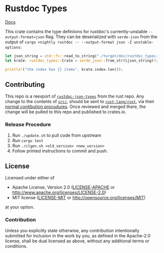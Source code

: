 # Rustdoc Types

[Docs](https://docs.rs/rustdoc-types/latest/rustdoc_types/)

This crate contains the type definiions for rustdoc's currently-unstable
`--output-format=json` flag. They can be deserialized with `serde-json` from
the output of `cargo +nightly rustdoc -- --output-format json -Z unstable-options`:

```rust
let json_string = std::fs::read_to_string("./target/doc/rustdoc_types.json")?;
let krate: rustdoc_types::Crate = serde_json::from_str(&json_string)?;

println!("the index has {} items", krate.index.len());
```

## Contributing

This repo is a reexport of
[`rustdoc-json-types`](https://github.com/rust-lang/rust/blob/master/src/rustdoc-json-types/lib.rs)
from the rust repo. Any change to the contents of [`src/`](src/), should be sent
to [`rust-lang/rust`](https://github.com/rust-lang/rust/), via their [normal
contibution
procudures](https://rustc-dev-guide.rust-lang.org/contributing.html). Once
reviewed and merged there, the change will be pulled to this repo and published
to crates.io.

### Release Procedure

1. Run `./update.sh` to pull code from upstream
2. Run `cargo test`
3. Run `./clgen.sh <old_version> <new_version>`
4. Follow printed instructions to commit and push.

## License

Licensed under either of

 * Apache License, Version 2.0
   ([LICENSE-APACHE](LICENSE-APACHE) or http://www.apache.org/licenses/LICENSE-2.0)
 * MIT license
   ([LICENSE-MIT](LICENSE-MIT) or http://opensource.org/licenses/MIT)

at your option.

### Contribution

Unless you explicitly state otherwise, any contribution intentionally submitted
for inclusion in the work by you, as defined in the Apache-2.0 license, shall be
dual licensed as above, without any additional terms or conditions.

